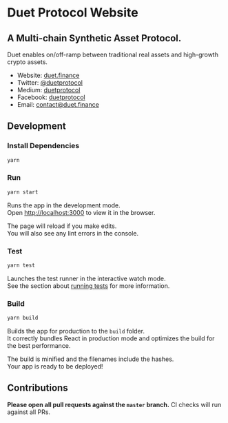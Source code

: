 # Duet Protocol Website

## A Multi-chain Synthetic Asset Protocol.

Duet enables on/off-ramp between traditional real assets and high-growth crypto assets.

- Website: [duet.finance](https://duet.finance/)
- Twitter: [@duetprotocol](https://twitter.com/duetprotocol)
- Medium: [duetprotocol](https://duetprotocol.medium.com)
- Facebook: [duetprotocol](www.facebook.com/duetprotocol)
- Email: [contact@duet.finance](mailto:contact@duet.finance)


## Development

### Install Dependencies

```bash
yarn
```

### Run

```bash
yarn start
```

Runs the app in the development mode.\
Open [http://localhost:3000](http://localhost:3000) to view it in the browser.

The page will reload if you make edits.\
You will also see any lint errors in the console.

### Test

```bash
yarn test
```

Launches the test runner in the interactive watch mode.\
See the section about [running tests](https://facebook.github.io/create-react-app/docs/running-tests) for more information.

### Build

```bash
yarn build
```

Builds the app for production to the `build` folder.\
It correctly bundles React in production mode and optimizes the build for the best performance.

The build is minified and the filenames include the hashes.\
Your app is ready to be deployed!

## Contributions

**Please open all pull requests against the `master` branch.** 
CI checks will run against all PRs.
